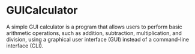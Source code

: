 # GUICalculator
A simple GUI calculator is a program that allows users to perform basic arithmetic operations, such as addition, subtraction, multiplication, and division, using a graphical user interface (GUI) instead of a command-line interface (CLI).
